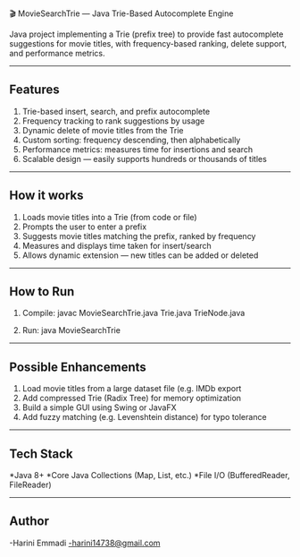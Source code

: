 🎬 MovieSearchTrie — Java Trie-Based Autocomplete Engine

Java project implementing a Trie (prefix tree) to provide fast autocomplete suggestions for movie titles, with frequency-based ranking, delete support, and performance metrics.

---

## Features

1) Trie-based insert, search, and prefix autocomplete
2) Frequency tracking to rank suggestions by usage
3) Dynamic delete of movie titles from the Trie
4) Custom sorting: frequency descending, then alphabetically
5) Performance metrics: measures time for insertions and search
6) Scalable design — easily supports hundreds or thousands of titles

----

## How it works

1) Loads movie titles into a Trie (from code or file)
2) Prompts the user to enter a prefix
3) Suggests movie titles matching the prefix, ranked by frequency
4) Measures and displays time taken for insert/search
5) Allows dynamic extension — new titles can be added or deleted

----

## How to Run

  1) Compile:
  javac MovieSearchTrie.java Trie.java TrieNode.java

  2) Run:
  java MovieSearchTrie
  
---

## Possible Enhancements

1) Load movie titles from a large dataset file (e.g. IMDb export
2) Add compressed Trie (Radix Tree) for memory optimization
3) Build a simple GUI using Swing or JavaFX
4) Add fuzzy matching (e.g. Levenshtein distance) for typo tolerance

----

## Tech Stack

*Java 8+
*Core Java Collections (Map, List, etc.)
*File I/O (BufferedReader, FileReader)

---

## Author
  -Harini Emmadi
  -harini14738@gmail.com
  

